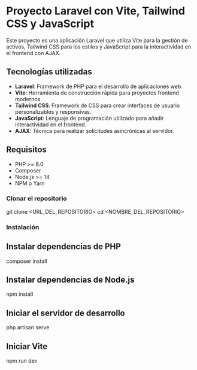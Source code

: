 # Proyecto Laravel con Vite, Tailwind CSS y JavaScript

Este proyecto es una aplicación Laravel que utiliza Vite para la gestión de activos, Tailwind CSS para los estilos y JavaScript para la interactividad en el frontend con AJAX.

## Tecnologías utilizadas

- **Laravel**: Framework de PHP para el desarrollo de aplicaciones web.
- **Vite**: Herramienta de construcción rápida para proyectos frontend modernos.
- **Tailwind CSS**: Framework de CSS para crear interfaces de usuario personalizables y responsivas.
- **JavaScript**: Lenguaje de programación utilizado para añadir interactividad en el frontend.
- **AJAX**: Técnica para realizar solicitudes asincrónicas al servidor.

## Requisitos

- PHP >= 8.0
- Composer
- Node.js >= 14
- NPM o Yarn

### Clonar el repositorio

git clone <URL_DEL_REPOSITORIO>
cd <NOMBRE_DEL_REPOSITORIO>

### Instalación
## Instalar dependencias de PHP
composer install
## Instalar dependencias de Node.js
npm install

## Iniciar el servidor de desarrollo
php artisan serve

## Iniciar Vite
npm run dev




